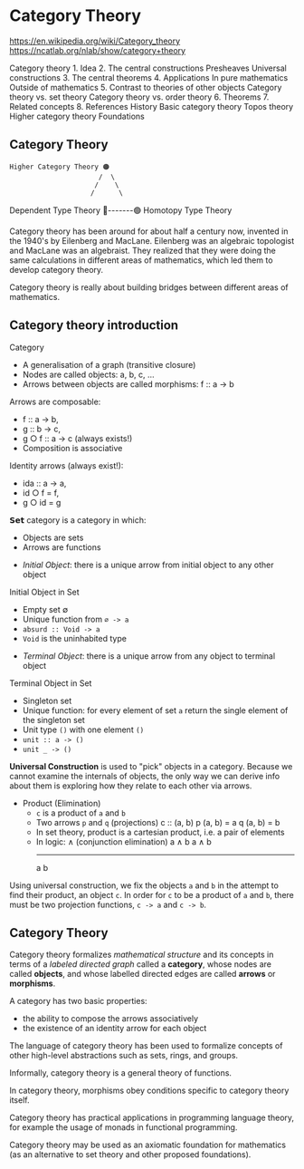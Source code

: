 # Category Theory

https://en.wikipedia.org/wiki/Category_theory
https://ncatlab.org/nlab/show/category+theory

Category theory
    1. Idea
    2. The central constructions
        Presheaves
        Universal constructions
    3. The central theorems
    4. Applications
        In pure mathematics
        Outside of mathematics
    5. Contrast to theories of other objects
        Category theory vs. set theory
        Category theory vs. order theory
    6. Theorems
    7. Related concepts
    8. References
        History
        Basic category theory
        Topos theory
        Higher category theory
        Foundations



## Category Theory

    Higher Category Theory 🟠
                          /  \
                         /    \
                        /      \
Dependent Type Theory 🔵-------🟢 Homotopy Type Theory


Category theory has been around for about half a century now, invented in the 1940's by Eilenberg and MacLane. Eilenberg was an algebraic topologist and MacLane was an algebraist. They realized that they were doing the same calculations in different areas of mathematics, which led them to develop category theory.

Category theory is really about building bridges between different areas of mathematics.


## Category theory introduction

Category
- A generalisation of a graph (transitive closure)
- Nodes are called objects: a, b, c, …
- Arrows between objects are called morphisms: f :: a -> b

Arrows are composable:
- f :: a -> b,
- g :: b -> c,
- g ○ f :: a -> c (always exists!)
- Composition is associative

Identity arrows (always exist!):
- ida :: a -> a,
- id ○ f = f,
- g ○ id = g

𝗦𝗲𝘁 category is a category in which:
- Objects are sets
- Arrows are functions

* *Initial Object*: there is a unique arrow from initial object to any other object

Initial Object in Set
- Empty set ∅
- Unique function from `⌀ -> a`
- `absurd :: Void -> a`
- `Void` is the uninhabited type

* *Terminal Object*: there is a unique arrow from any object to terminal object

Terminal Object in Set
- Singleton set
- Unique function: for every element of set `a` return the single element of the singleton set
- Unit type `()` with one element `()`
- `unit :: a -> ()`
- `unit _ -> ()`

**Universal Construction** is used to "pick" objects in a category. Because we cannot examine the internals of objects, the only way we can derive info about them is exploring how they relate to each other via arrows.


* Product (Elimination)
  - `c` is a product of `a` and `b`
  - Two arrows `p` and `q` (projections)
    c :: (a, b)
    p (a, b) = a
    q (a, b) = b
  - In set theory, product is a cartesian product, i.e. a pair of elements
  - In logic: ∧ (conjunction elimination)
    a ∧ b           a ∧ b
    -----           -----
      a               b

Using universal construction, we fix the objects `a` and `b` in the attempt to find their product, an object `c`. In order for `c` to be a product of `a` and `b`, there must be two projection functions, `c -> a` and `c -> b`.


## Category Theory

Category theory formalizes *mathematical structure* and its concepts in terms of a *labeled directed graph* called a **category**, whose nodes are called **objects**, and whose labelled directed edges are called **arrows** or **morphisms**.


A category has two basic properties:
* the ability to compose the arrows associatively
* the existence of an identity arrow for each object

The language of category theory has been used to formalize concepts of other high-level abstractions such as sets, rings, and groups.

Informally, category theory is a general theory of functions.

In category theory, morphisms obey conditions specific to category theory itself.

Category theory has practical applications in programming language theory, for example the usage of monads in functional programming.

Category theory may be used as an axiomatic foundation for mathematics (as an alternative to set theory and other proposed foundations).
